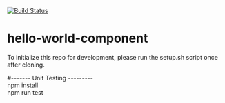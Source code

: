 [![Build Status](https://travis-ci.com/ucsd-cse112/hello-world-component.svg?token=X6tJshpf7AyWKnGHNntd&branch=master)](https://travis-ci.com/ucsd-cse112/hello-world-component)

# hello-world-component

To initialize this repo for development, please run the setup.sh script once
after cloning.


#------- Unit Testing ---------
<br />
npm install
<br />
npm run test
